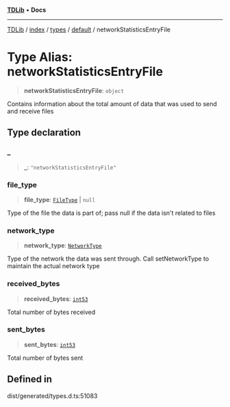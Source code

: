 [**TDLib**](../../../../../../README.md) • **Docs**

***

[TDLib](../../../../../../modules.md) / [index](../../../../../README.md) / [types](../../../README.md) / [default](../README.md) / networkStatisticsEntryFile

# Type Alias: networkStatisticsEntryFile

> **networkStatisticsEntryFile**: `object`

Contains information about the total amount of data that was used to send and receive files

## Type declaration

### \_

> **\_**: `"networkStatisticsEntryFile"`

### file\_type

> **file\_type**: [`FileType`](FileType.md) \| `null`

Type of the file the data is part of; pass null if the data isn't related to files

### network\_type

> **network\_type**: [`NetworkType`](NetworkType.md)

Type of the network the data was sent through. Call setNetworkType to maintain the actual network type

### received\_bytes

> **received\_bytes**: [`int53`](int53.md)

Total number of bytes received

### sent\_bytes

> **sent\_bytes**: [`int53`](int53.md)

Total number of bytes sent

## Defined in

dist/generated/types.d.ts:51083

